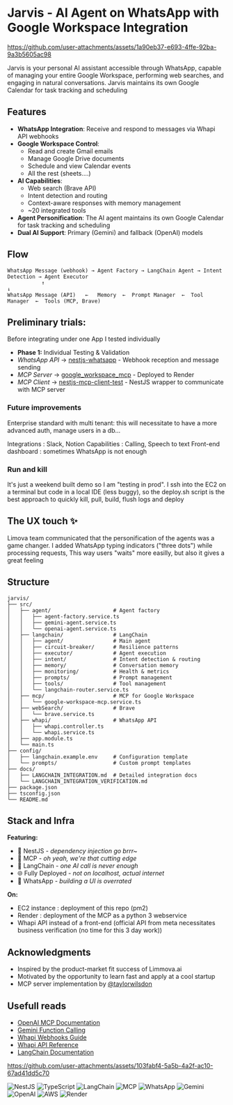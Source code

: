 # Jarvis -  AI Agent on WhatsApp with Google Workspace Integration


https://github.com/user-attachments/assets/1a90eb37-e693-4ffe-92ba-9a3b5605ac98

Jarvis is your personal AI assistant accessible through WhatsApp, capable of managing your entire Google Workspace, performing web searches, and engaging in natural conversations.
Jarvis maintains its own Google Calendar for task tracking and scheduling

##  Features

- **WhatsApp Integration**: Receive and respond to messages via Whapi API webhooks
- **Google Workspace Control**: 
  - Read and create Gmail emails
  - Manage Google Drive documents
  - Schedule and view Calendar events
  - All the rest (sheets....)
- **AI Capabilities**:
  - Web search (Brave API)
  - Intent detection and routing
  - Context-aware responses with memory management
  - ~20 integrated tools
- **Agent Personification**: The AI agent maintains its own Google Calendar for task tracking and scheduling
- **Dual AI Support**: Primary (Gemini) and fallback (OpenAI) models


## Flow

```
WhatsApp Message (webhook) → Agent Factory → LangChain Agent → Intent Detection → Agent Executor
           ↑                                                                           ↓
WhatsApp Message (API)   ←   Memory  ←  Prompt Manager  ←  Tool Manager  ←  Tools (MCP, Brave)
```

## Preliminary trials:
Before integrating under one App I tested individually
- **Phase 1:** Individual Testing & Validation
- *WhatsApp API* → [nestjs-whatsapp](https://github.com/lmangall/nestjs-whatsapp) - Webhook reception and message sending
- *MCP Server* → [google_workspace_mcp](https://github.com/lmangall/google_workspace_mcp) - Deployed to Render
- *MCP Client* → [nestjs-mcp-client-test](https://github.com/lmangall/nestjs-mcp-client-test) - NestJS wrapper to communicate with MCP server

### Future improvements
Enterprise standard with multi tenant: this will necessitate to have a more advanced auth, manage users in a db...

Integrations : Slack, Notion
Capabilities : Calling, Speech to text
Front-end dashboard : sometimes WhatsApp is not enough


### Run and kill
It's just a weekend built demo so I am "testing in prod". I ssh into the EC2 on a terminal but code in a local IDE (less buggy), so the deploy.sh script is the best approach to quickly kill, pull, build, flush logs and deploy

## The UX touch ✨
Limova team communicated that the personification of the agents was a game changer. I added WhatsApp typing indicators ("three dots") while processing requests, This way users "waits" more easilly, but also it gives a great feeling


## Structure


```
jarvis/
├── src/
│   ├── agent/                    # Agent factory
│   │   ├── agent-factory.service.ts
│   │   ├── gemini-agent.service.ts
│   │   └── openai-agent.service.ts
│   ├── langchain/                # LangChain 
│   │   ├── agent/                # Main agent
│   │   ├── circuit-breaker/      # Resilience patterns
│   │   ├── executor/             # Agent execution
│   │   ├── intent/               # Intent detection & routing
│   │   ├── memory/               # Conversation memory
│   │   ├── monitoring/           # Health & metrics
│   │   ├── prompts/              # Prompt management
│   │   ├── tools/                # Tool management
│   │   └── langchain-router.service.ts
│   ├── mcp/                      # MCP for Google Workspace
│   │   └── google-workspace-mcp.service.ts
│   ├── webSearch/                # Brave
│   │   └── brave.service.ts
│   ├── whapi/                    # WhatsApp API 
│   │   ├── whapi.controller.ts
│   │   └── whapi.service.ts
│   ├── app.module.ts
│   └── main.ts
├── config/
│   ├── langchain.example.env     # Configuration template
│   └── prompts/                  # Custom prompt templates
├── docs/
│   ├── LANGCHAIN_INTEGRATION.md  # Detailed integration docs
│   └── LANGCHAIN_INTEGRATION_VERIFICATION.md
├── package.json
├── tsconfig.json
└── README.md
```

## Stack and Infra

**Featuring:**
- 🪺 NestJS - *dependency injection go brrr~*
- 🍆 MCP - *oh yeah, we're that cutting edge*
- 🦜 LangChain - *one AI call is never enough*
- 🌐 Fully Deployed - *not on localhost, actual internet*
- 📱 WhatsApp - *building a UI is overrated*

**On:**
- EC2 instance : deployment of this repo (pm2)
- Render : deployment of the MCP as a python 3 webservice
- Whapi API instead of a front-end (official API from meta necessitates business verification (no time for this 3 day work))



## Acknowledgments

- Inspired by the product-market fit success of Limmova.ai
- Motivated by the opportunity to learn fast and apply at a cool startup
- MCP server implementation by [@taylorwilsdon](https://github.com/taylorwilsdon)



## Usefull reads

- [OpenAI MCP Documentation](https://platform.openai.com/docs/mcp)
- [Gemini Function Calling](https://ai.google.dev/gemini-api/docs/function-calling)
- [Whapi Webhooks Guide](https://support.whapi.cloud/help-desk/receiving/webhooks/where-to-find-the-webhook-url)
- [Whapi API Reference](https://whapi.readme.io/reference/checkhealth)
- [LangChain Documentation](https://js.langchain.com/docs/)








https://github.com/user-attachments/assets/103fabf4-5a5b-4a2f-ac10-67ad41dd5c70







![NestJS](https://img.shields.io/badge/NestJS-E0234E?style=for-the-badge&logo=nestjs&logoColor=white)
![TypeScript](https://img.shields.io/badge/TypeScript-3178C6?style=for-the-badge&logo=typescript&logoColor=white)
![LangChain](https://img.shields.io/badge/🦜_LangChain-2C3E50?style=for-the-badge)
![MCP](https://img.shields.io/badge/MCP-6366F1?style=for-the-badge&logo=protocol&logoColor=white)
![WhatsApp](https://img.shields.io/badge/WhatsApp-25D366?style=for-the-badge&logo=whatsapp&logoColor=white)
![Gemini](https://img.shields.io/badge/Google_Gemini-4285F4?style=for-the-badge&logo=google&logoColor=white)
![OpenAI](https://img.shields.io/badge/OpenAI-412991?style=for-the-badge&logo=openai&logoColor=white)
![AWS](https://img.shields.io/badge/AWS_EC2-FF9900?style=for-the-badge&logo=amazon-aws&logoColor=white)
![Render](https://img.shields.io/badge/Render-46E3B7?style=for-the-badge&logo=render&logoColor=white)
